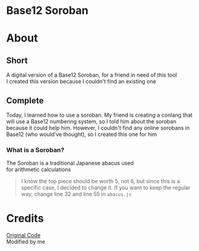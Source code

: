 # Base12 Soroban

# About
## Short
A digital version of a Base12 Soroban, for a friend in need of this tool<br>
I created this version because I couldn't find an existing one

## Complete
Today, I learned how to use a soroban. My friend is creating a conlang that
 will use a Base12 numbering system, so I told him about the soroban
 because it could help him. However, I couldn't find any online sorobans in Base12 (who would've thought),
 so I created this one for him

### What is a Soroban?
The Soroban is a traditional Japanese abacus used<br>
 for arithmetic calculations

>I know the top piece should be worth 5, not 6, but since this is a specific case,
 I decided to change it. If you want to keep the regular way, 
 change line 32 and line 55 in `abacus.js`

# Credits
[Original Code](https://www.mathematik.uni-marburg.de/~thormae/lectures/ti1/code/abacus/sanpan.html)<br>
Modified by me